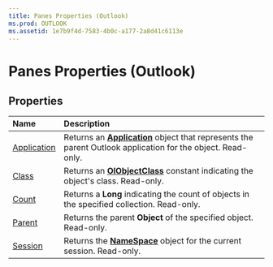 ```yaml
---
title: Panes Properties (Outlook)
ms.prod: OUTLOOK
ms.assetid: 1e7b9f4d-7583-4b0c-a177-2a8d41c6113e
---
```



# Panes Properties (Outlook)

## Properties



|**Name**|**Description**|
|:-----|:-----|
|[Application](panes-application-property-outlook.md)|Returns an  **[Application](application-object-outlook.md)** object that represents the parent Outlook application for the object. Read-only.|
|[Class](panes-class-property-outlook.md)|Returns an  **[OlObjectClass](olobjectclass-enumeration-outlook.md)** constant indicating the object's class. Read-only.|
|[Count](panes-count-property-outlook.md)|Returns a  **Long** indicating the count of objects in the specified collection. Read-only.|
|[Parent](panes-parent-property-outlook.md)|Returns the parent  **Object** of the specified object. Read-only.|
|[Session](panes-session-property-outlook.md)|Returns the  **[NameSpace](namespace-object-outlook.md)** object for the current session. Read-only.|

